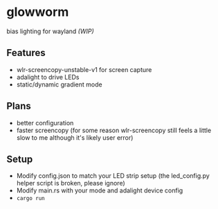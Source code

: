 # glowworm

bias lighting for wayland _(WIP)_

## Features
- wlr-screencopy-unstable-v1 for screen capture
- adalight to drive LEDs
- static/dynamic gradient mode

## Plans
- better configuration
- faster screencopy (for some reason wlr-screencopy still feels a little slow to me although it's likely user error)

## Setup
- Modify config.json to match your LED strip setup (the led_config.py helper script is broken, please ignore)
- Modify main.rs with your mode and adalight device config
- `cargo run`






